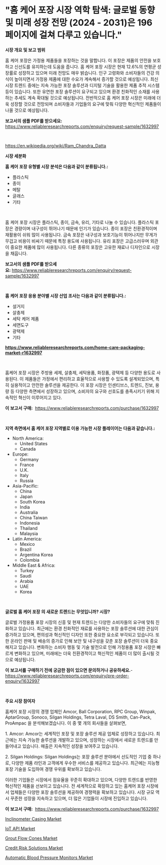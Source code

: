 <p><h1>"홈 케어 포장 시장 역학 탐색: 글로벌 동향 및 미래 성장 전망 (2024 - 2031)은 196 페이지에 걸쳐 다루고 있습니다."</h1></p><p><strong>시장 개요 및 보고 범위</strong></p>
<p><p>홈 케어 포장은 가정용 제품들을 포장하는 것을 말합니다. 이 포장은 제품의 안전을 보호하고 신선도를 유지하는데 도움을 줍니다. 홈 케어 포장 시장은 현재 12.6%의 연평균 성장률로 성장하고 있으며 미래 전망도 매우 밝습니다. 인구 고령화와 소비자들의 건강 의식이 높아지면서 가정용 제품에 대한 수요가 계속해서 증가할 것으로 예상됩니다. 최신 시장 트렌드 중에는 지속 가능한 포장 솔루션과 디지털 기술을 활용한 제품 추적 시스템 등이 있습니다. 또한 유연한 포장 솔루션이 요구되고 있으며 환경 친화적인 소재를 사용하는 추세도 계속 확대될 것으로 예상됩니다. 전반적으로 홈 케어 포장 시장은 미래에 더욱 성장할 것으로 전망되며 소비자들과 기업들의 요구에 맞춰 다양한 혁신적인 제품들이 나올 것으로 예상됩니다.</p></p>
<p><strong>보고서의 샘플 PDF를 받으세요:</strong> <a href="https://www.reliableresearchreports.com/enquiry/request-sample/1632997">https://www.reliableresearchreports.com/enquiry/request-sample/1632997</a></p>
<p>&nbsp;</p>
<p><a href="https://en.wikipedia.org/wiki/Ram_Chandra_Datta">https://en.wikipedia.org/wiki/Ram_Chandra_Datta</a></p>
<p><strong>시장 세분화</strong></p>
<p><strong>홈 케어 포장 유형별 시장 분석은 다음과 같이 분류됩니다.:</strong></p>
<p><ul><li>플라스틱</li><li>종이</li><li>메탈</li><li>글래스</li><li>기타</li></ul></p>
<p>&nbsp;</p>
<p><p>홈 케어 포장 시장은 플라스틱, 종이, 금속, 유리, 기타로 나눌 수 있습니다. 플라스틱 포장은 경량이며 내구성이 뛰어나기 때문에 인기가 있습니다. 종이 포장은 친환경적이며 재활용이 쉬워 많이 사용됩니다. 금속 포장은 내구성과 보호기능이 뛰어나지만 무게가 무겁고 비용이 비싸기 때문에 특정 용도에 사용됩니다. 유리 포장은 고급스러우며 외관이 중요한 제품에 많이 사용됩니다. 다른 종류의 포장은 고유한 재료나 디자인으로 시장을 채웁니다.</p></p>
<p><strong>보고서의 샘플 PDF를 받으세요:</strong>&nbsp;<a href="https://www.reliableresearchreports.com/enquiry/request-sample/1632997">https://www.reliableresearchreports.com/enquiry/request-sample/1632997</a></p>
<p>&nbsp;</p>
<p><strong> 홈 케어 포장 응용 분야별 시장 산업 조사는 다음과 같이 분류됩니다.:</strong></p>
<p><ul><li>설거지</li><li>살충제</li><li>세탁 케어 제품</li><li>세면도구</li><li>광택제</li><li>기타</li></ul></p>
<p><strong><a href="https://www.reliableresearchreports.com/home-care-packaging-market-r1632997">https://www.reliableresearchreports.com/home-care-packaging-market-r1632997</a></strong></p>
<p>&nbsp;</p>
<p><p>홈케어 포장 시장은 주방용 세제, 살충제, 세탁용품, 화장품, 광택제 등 다양한 용도로 사용된다. 이 제품들은 가정에서 편리하고 효율적으로 사용할 수 있도록 설계되었으며, 특히 실용적이고 안전한 솔루션을 제공한다. 이 포장 시장은 인센티브스, 트렌드, 진보, 용량 등 다양한 측면에서 성장하고 있으며, 소비자의 요구와 선호도를 충족시키기 위해 지속적인 혁신이 이루어지고 있다.</p></p>
<p><strong>이 보고서 구매:</strong>&nbsp; <a href="https://www.reliableresearchreports.com/purchase/1632997">https://www.reliableresearchreports.com/purchase/1632997</a></p>
<p>&nbsp;</p>
<p><strong>지역 측면에서 홈 케어 포장 지역별로 이용 가능한 시장 플레이어는 다음과 같습니다.:</strong></p>
<p><ul>
    <li>
        North America:
        <ul>
            <li>United States</li>
            <li>Canada</li>
        </ul>
    </li>
    <li>
        Europe:
        <ul>
            <li>Germany</li>
            <li>France</li>
            <li>U.K.</li>
            <li>Italy</li>
            <li>Russia</li>
        </ul>
    </li>
    <li>
        Asia-Pacific:
        <ul>
            <li>China</li>
            <li>Japan</li>
            <li>South Korea</li>
            <li>India</li>
            <li>Australia</li>
            <li>China Taiwan</li>
            <li>Indonesia</li>
            <li>Thailand</li>
            <li>Malaysia</li>
        </ul>
    </li>
    <li>
        Latin America:
        <ul>
            <li>Mexico</li>
            <li>Brazil</li>
            <li>Argentina Korea</li>
            <li>Colombia</li>
        </ul>
    </li>
    <li>
        Middle East & Africa:
        <ul>
            <li>Turkey</li>
            <li>Saudi</li>
            <li>Arabia</li>
            <li>UAE</li>
            <li>Korea</li>
        </ul>
    </li>
    </ul></p>
<p>&nbsp;</p>
<p><strong>글로벌 홈 케어 포장 의 새로운 트렌드는 무엇입니까? 시장?</strong></p>
<p><p>글로벌 가정용품 포장 시장의 신흥 및 현재 트렌드는 다양한 소비자들의 요구에 맞춰 진화하고 있습니다. 최근에는 환경 친화적인 재료를 사용하는 포장 솔루션에 대한 관심이 증가하고 있으며, 편의성과 혁신적인 디자인 또한 중요한 요소로 부각되고 있습니다. 또한 온라인 판매 및 배송의 증가로 인해 보안 및 내구성을 갖춘 포장 솔루션이 더욱 중요해지고 있습니다. 변화하는 소비자 행동 및 기술 발전으로 인해 가정용품 포장 시장은 빠르게 변화하고 있으며, 미래에는 더욱 친환경적이고 혁신적인 제품이 더 많이 출시될 것으로 예상됩니다.</p></p>
<p><strong>이 보고서를 구매하기 전에 궁금한 점이 있으면 문의하거나 공유하세요.</strong>- <a href="https://www.reliableresearchreports.com/enquiry/pre-order-enquiry/1632997">https://www.reliableresearchreports.com/enquiry/pre-order-enquiry/1632997</a></p>
<p>&nbsp;</p>
<p><strong>주요 시장 참여자</strong></p>
<p><p>홈케어 포장 시장의 경쟁 업체인 Amcor, Ball Corporation, RPC Group, Winpak, AptarGroup, Sonoco, Silgan Holdings, Tetra Laval, DS Smith, Can-Pack, ProAmpac 을 분석해보겠습니다. 이 중 몇 개의 회사들을 살펴보면, </p><p>1. Amcor: Amcor는 세계적인 포장 및 포장 솔루션 제공 업체로 성장하고 있습니다. 최근에는 지속 가능한 솔루션을 개발하고 있으며, 성장하는 시장에서 새로운 트렌드를 만들어내고 있습니다. 매출은 지속적인 성장을 보여주고 있습니다.</p><p>2. Silgan Holdings: Silgan Holdings는 포장 솔루션 분야에서 선도적인 기업 중 하나로, 다양한 제품 라인과 고객에게 우수한 서비스를 제공하고 있습니다. 최근에는 지능형 포장 기술을 도입하여 경쟁 우위를 확보하고 있습니다. </p><p>이러한 기업들은 시장에서 점유율을 꾸준히 확대하고 있으며, 다양한 트렌드를 반영한 혁신적인 제품을 선보이고 있습니다. 전 세계적으로 확장하고 있는 홈케어 포장 시장에서 업체들은 다양한 포장 솔루션을 제공하여 경쟁력을 확보하고 있습니다. 시장 규모 역시 꾸준한 성장을 지속하고 있으며, 더 많은 기업들이 시장에 진입하고 있습니다.</p></p>
<p><strong>이 보고서 구매:</strong>&nbsp;&nbsp;<a href="https://www.reliableresearchreports.com/purchase/1632997">https://www.reliableresearchreports.com/purchase/1632997</a></p>
<p><p><a href="https://issuu.com/reportprime-2/docs/inclinometer-casing-market-size-2030.pptx">Inclinometer Casing Market</a></p><p><a href="https://github.com/gdfhhhj/Market-Research-Report-List-5/blob/main/iot-api-market.md">IoT API Market</a></p><p><a href="https://issuu.com/reportprime-2/docs/grout-flow-cones-market-size-2030.pptx">Grout Flow Cones Market</a></p><p><a href="https://github.com/julyju69/Market-Research-Report-List-4/blob/main/credit-risk-solutions-market.md">Credit Risk Solutions Market</a></p><p><a href="https://www.linkedin.com/pulse/deep-dive-automatic-blood-pressure-monitors-market-itstrends-u3prc">Automatic Blood Pressure Monitors Market</a></p></p>